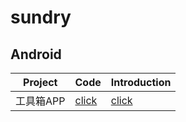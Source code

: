# sundry



## Android

| Project   | Code  | Introduction |
| ---------- | ----- | ------------ |
| 工具箱APP | [click](https://github.com/foryatto/sundry/tree/main/Android_OneToolBox) | [click](https://www.bilibili.com/video/BV1Lg411G7tS) |


